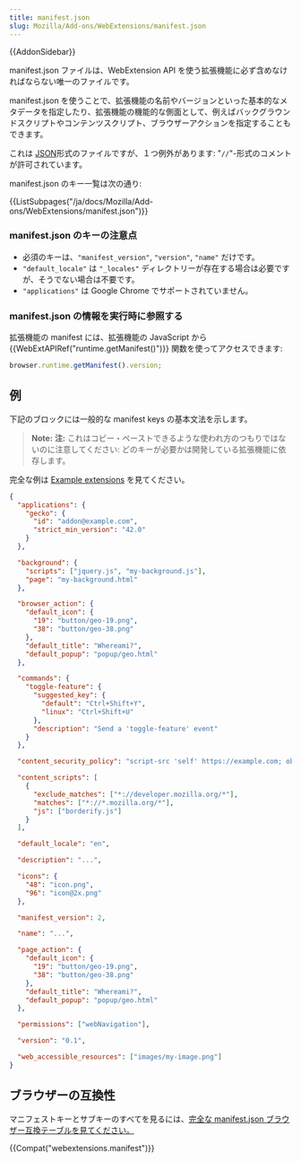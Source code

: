 ```yaml
---
title: manifest.json
slug: Mozilla/Add-ons/WebExtensions/manifest.json
---
```

{{AddonSidebar}}

manifest.json ファイルは、WebExtension API を使う拡張機能に必ず含めなければならない唯一のファイルです。

manifest.json を使うことで、拡張機能の名前やバージョンといった基本的なメタデータを指定したり、拡張機能の機能的な側面として、例えばバックグラウンドスクリプトやコンテンツスクリプト、ブラウザーアクションを指定することもできます。

これは [JSON](/ja/docs/Glossary/JSON)形式のファイルですが、１つ例外があります: "`//`"-形式のコメントが許可されています。

manifest.json のキー一覧は次の通り:

{{ListSubpages("/ja/docs/Mozilla/Add-ons/WebExtensions/manifest.json")}}

### manifest.json のキーの注意点

- 必須のキーは、`"manifest_version"`, `"version"`, `"name"` だけです。
- `"default_locale"` は `"_locales"` ディレクトリーが存在する場合は必要ですが、そうでない場合は不要です。
- `"applications"` は Google Chrome でサポートされていません。

### manifest.json の情報を実行時に参照する

拡張機能の manifest には、拡張機能の JavaScript から {{WebExtAPIRef("runtime.getManifest()")}} 関数を使ってアクセスできます:

```js
browser.runtime.getManifest().version;
```

## 例

下記のブロックには一般的な manifest keys の基本文法を示します。

> **Note:** **注:** これはコピー・ペーストできるような使われ方のつもりではないのに注意してください: どのキーが必要かは開発している拡張機能に依存します。

完全な例は [Example extensions](/ja/docs/Mozilla/Add-ons/WebExtensions/Examples) を見てください。

```json
{
  "applications": {
    "gecko": {
      "id": "addon@example.com",
      "strict_min_version": "42.0"
    }
  },

  "background": {
    "scripts": ["jquery.js", "my-background.js"],
    "page": "my-background.html"
  },

  "browser_action": {
    "default_icon": {
      "19": "button/geo-19.png",
      "38": "button/geo-38.png"
    },
    "default_title": "Whereami?",
    "default_popup": "popup/geo.html"
  },

  "commands": {
    "toggle-feature": {
      "suggested_key": {
        "default": "Ctrl+Shift+Y",
        "linux": "Ctrl+Shift+U"
      },
      "description": "Send a 'toggle-feature' event"
    }
  },

  "content_security_policy": "script-src 'self' https://example.com; object-src 'self'",

  "content_scripts": [
    {
      "exclude_matches": ["*://developer.mozilla.org/*"],
      "matches": ["*://*.mozilla.org/*"],
      "js": ["borderify.js"]
    }
  ],

  "default_locale": "en",

  "description": "...",

  "icons": {
    "48": "icon.png",
    "96": "icon@2x.png"
  },

  "manifest_version": 2,

  "name": "...",

  "page_action": {
    "default_icon": {
      "19": "button/geo-19.png",
      "38": "button/geo-38.png"
    },
    "default_title": "Whereami?",
    "default_popup": "popup/geo.html"
  },

  "permissions": ["webNavigation"],

  "version": "0.1",

  "web_accessible_resources": ["images/my-image.png"]
}
```

## ブラウザーの互換性

マニフェストキーとサブキーのすべてを見るには、[完全な manifest.json ブラウザー互換テーブルを見てください。](/ja/docs/Mozilla/Add-ons/WebExtensions/Browser_compatibility_for_manifest.json)

{{Compat("webextensions.manifest")}}

